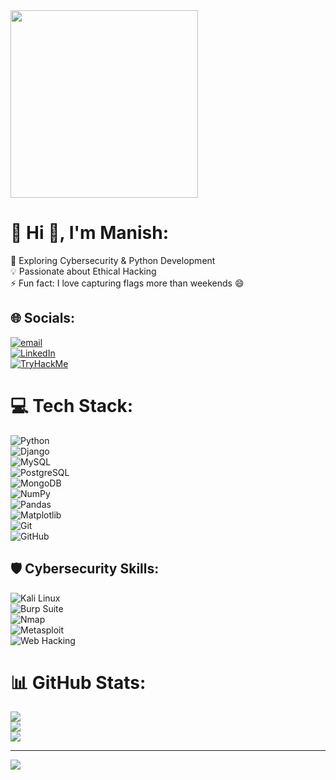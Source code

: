 <img src="https://media.giphy.com/media/RbDKaczqWovIugyJmW/giphy.gif" width="300"/>

# 💫 Hi 👋, I'm Manish:
🔭 Exploring Cybersecurity & Python Development  
💡 Passionate about Ethical Hacking  
⚡ Fun fact: I love capturing flags more than weekends 😄  

## 🌐 Socials:
[![email](https://img.shields.io/badge/Email-D14836?logo=gmail&logoColor=white)](mailto:mk.kumar666888@gmail.com)  
[![LinkedIn](https://img.shields.io/badge/LinkedIn-0077B5?logo=linkedin&logoColor=white)](https://www.linkedin.com/in/manish666/)  
[![TryHackMe](https://img.shields.io/badge/TryHackMe-212C42?logo=tryhackme&logoColor=white)](https://tryhackme.com/p/m9x01)

# 💻 Tech Stack:
![Python](https://img.shields.io/badge/python-3670A0?style=for-the-badge&logo=python&logoColor=ffdd54)  
![Django](https://img.shields.io/badge/django-%23092E20.svg?style=for-the-badge&logo=django&logoColor=white)  
![MySQL](https://img.shields.io/badge/mysql-4479A1.svg?style=for-the-badge&logo=mysql&logoColor=white)  
![PostgreSQL](https://img.shields.io/badge/PostgreSQL-336791?style=for-the-badge&logo=postgresql&logoColor=white)  
![MongoDB](https://img.shields.io/badge/MongoDB-%234ea94b.svg?style=for-the-badge&logo=mongodb&logoColor=white)  
![NumPy](https://img.shields.io/badge/numpy-%23013243.svg?style=for-the-badge&logo=numpy&logoColor=white)  
![Pandas](https://img.shields.io/badge/pandas-%23150458.svg?style=for-the-badge&logo=pandas&logoColor=white)  
![Matplotlib](https://img.shields.io/badge/Matplotlib-%23ffffff.svg?style=for-the-badge&logo=Matplotlib&logoColor=black)  
![Git](https://img.shields.io/badge/git-%23F05033.svg?style=for-the-badge&logo=git&logoColor=white)  
![GitHub](https://img.shields.io/badge/github-%23121011.svg?style=for-the-badge&logo=github&logoColor=white)

## 🛡️ Cybersecurity Skills:
![Kali Linux](https://img.shields.io/badge/Kali%20Linux-557C94?style=for-the-badge&logo=kalilinux&logoColor=white)  
![Burp Suite](https://img.shields.io/badge/Burp%20Suite-FF6600?style=for-the-badge&logo=burpsuite&logoColor=white)  
![Nmap](https://img.shields.io/badge/Nmap-004575?style=for-the-badge&logo=nmap&logoColor=white)  
![Metasploit](https://img.shields.io/badge/Metasploit-000000?style=for-the-badge&logo=metasploit&logoColor=white)  
![Web Hacking](https://img.shields.io/badge/Web%20Hacking-ff5555?style=for-the-badge)

# 📊 GitHub Stats:
![](https://github-readme-stats.vercel.app/api?username=manish676&theme=tokyonight&hide_border=false&include_all_commits=false&count_private=false)<br/>
![](https://nirzak-streak-stats.vercel.app/?user=manish676&theme=tokyonight&hide_border=false)<br/>
![](https://github-readme-stats.vercel.app/api/top-langs/?username=manish676&theme=tokyonight&hide_border=false&include_all_commits=false&count_private=false&layout=compact)

---

[![](https://visitcount.itsvg.in/api?id=manish676&icon=0&color=0)](https://visitcount.itsvg.in)

<!-- Proudly created with GPRM ( https://gprm.itsvg.in ) -->
